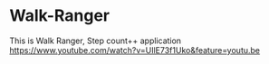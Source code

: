 # Walk-Ranger
This is Walk Ranger, Step count++ application
https://www.youtube.com/watch?v=UIlE73f1Uko&feature=youtu.be
